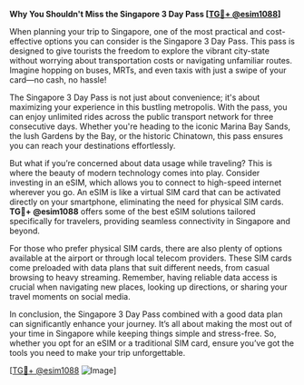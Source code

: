**Why You Shouldn't Miss the Singapore 3 Day Pass [[TG💪+ @esim1088](https://t.me/s/esim1088)]**

When planning your trip to Singapore, one of the most practical and cost-effective options you can consider is the Singapore 3 Day Pass. This pass is designed to give tourists the freedom to explore the vibrant city-state without worrying about transportation costs or navigating unfamiliar routes. Imagine hopping on buses, MRTs, and even taxis with just a swipe of your card—no cash, no hassle!

The Singapore 3 Day Pass is not just about convenience; it's about maximizing your experience in this bustling metropolis. With the pass, you can enjoy unlimited rides across the public transport network for three consecutive days. Whether you're heading to the iconic Marina Bay Sands, the lush Gardens by the Bay, or the historic Chinatown, this pass ensures you can reach your destinations effortlessly. 

But what if you’re concerned about data usage while traveling? This is where the beauty of modern technology comes into play. Consider investing in an eSIM, which allows you to connect to high-speed internet wherever you go. An eSIM is like a virtual SIM card that can be activated directly on your smartphone, eliminating the need for physical SIM cards. **TG💪+ @esim1088** offers some of the best eSIM solutions tailored specifically for travelers, providing seamless connectivity in Singapore and beyond.

For those who prefer physical SIM cards, there are also plenty of options available at the airport or through local telecom providers. These SIM cards come preloaded with data plans that suit different needs, from casual browsing to heavy streaming. Remember, having reliable data access is crucial when navigating new places, looking up directions, or sharing your travel moments on social media.

In conclusion, the Singapore 3 Day Pass combined with a good data plan can significantly enhance your journey. It’s all about making the most out of your time in Singapore while keeping things simple and stress-free. So, whether you opt for an eSIM or a traditional SIM card, ensure you’ve got the tools you need to make your trip unforgettable.

[[TG💪+ @esim1088](https://t.me/s/esim1088) ![Image](https://i.postimg.cc/Y0z9fWf4/image.png)]